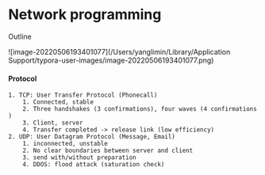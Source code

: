 # Network programming

Outline

![image-20220506193401077](/Users/yanglimin/Library/Application Support/typora-user-images/image-20220506193401077.png)

#### Protocol

 	1. TCP: User Transfer Protocol (Phonecall)
     	1. Connected, stable
     	2. Three handshakes (3 confirmations), four waves (4 confirmations )
     	3. Client, server
     	4. Transfer completed -> release link (low efficiency)
 	2. UDP: User Datagram Protocol (Message, Email)
     	1. inconnected, unstable
     	2. No clear boundaries between server and client
     	3. send with/without preparation
     	4. DDOS: flood attack (saturation check)

